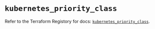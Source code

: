 # `kubernetes_priority_class`

Refer to the Terraform Registory for docs: [`kubernetes_priority_class`](https://registry.terraform.io/providers/hashicorp/kubernetes/2.21.1/docs/resources/priority_class).
